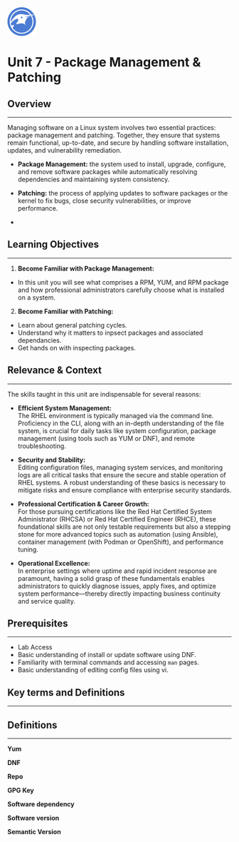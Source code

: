 <div class="flex-container">
        <img src="https://github.com/ProfessionalLinuxUsersGroup/img/blob/main/Assets/Logos/ProLUG_Round_Transparent_LOGO.png?raw=true" width="64" height="64"></img>
    <p>
        <h1>Unit 7 - Package Management & Patching</h1>
    </p>
</div>

## Overview

---

Managing software on a Linux system involves two essential practices: package management and patching. Together, they ensure that systems remain functional, up-to-date, and secure by handling software installation, updates, and vulnerability remediation. 

- **Package Management:** the system used to install, upgrade, configure, and remove software packages while automatically resolving dependencies and maintaining system consistency.

- **Patching:** the process of applying updates to software packages or the kernel to fix bugs, close security vulnerabilities, or improve performance.

-

## Learning Objectives

---

1. **Become Familiar with Package Management:**

- In this unit you will see what comprises a RPM, YUM, and RPM package and how professional administrators carefully choose what is installed on a system.

2. **Become Familiar with Patching:**

- Learn about general patching cycles.
- Understand why it matters to inpsect packages and associated dependancies.
- Get hands on with inspecting packages.

## Relevance & Context

---

The skills taught in this unit are indispensable for several reasons:

- **Efficient System Management:**  
  The RHEL environment is typically managed via the command line. Proficiency in the CLI, along with an in-depth understanding of the file system, is crucial for daily tasks like system configuration, package management (using tools such as YUM or DNF), and remote troubleshooting.

- **Security and Stability:**  
  Editing configuration files, managing system services, and monitoring logs are all critical tasks that ensure the secure and stable operation of RHEL systems. A robust understanding of these basics is necessary to mitigate risks and ensure compliance with enterprise security standards.

- **Professional Certification & Career Growth:**  
  For those pursuing certifications like the Red Hat Certified System Administrator (RHCSA) or Red Hat Certified Engineer (RHCE), these foundational skills are not only testable requirements but also a stepping stone for more advanced topics such as automation (using Ansible), container management (with Podman or OpenShift), and performance tuning.

- **Operational Excellence:**  
  In enterprise settings where uptime and rapid incident response are paramount, having a solid grasp of these fundamentals enables administrators to quickly diagnose issues, apply fixes, and optimize system performance—thereby directly impacting business continuity and service quality.

## Prerequisites

---

- Lab Access
- Basic understanding of install or update software using DNF.
- Familiarity with terminal commands and accessing `man` pages.
- Basic understanding of editing config files using vi.

## Key terms and Definitions

---

## Definitions

---

**Yum**

**DNF**

**Repo**

**GPG Key**

**Software dependency**

**Software version**

**Semantic Version**

